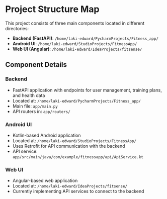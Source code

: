 # Project Structure Map

This project consists of three main components located in different directories:

- **Backend (FastAPI)**: `/home/laki-edward/PycharmProjects/Fitness_app/`
- **Android UI**: `/home/laki-edward/StudioProjects/FitnessApp/`
- **Web UI (Angular)**: `/home/laki-edward/IdeaProjects/fitsense/`

## Component Details

### Backend
- FastAPI application with endpoints for user management, training plans, and health data
- Located at: `/home/laki-edward/PycharmProjects/Fitness_app/`
- Main file: `app/main.py`
- API routers in: `app/routers/`

### Android UI
- Kotlin-based Android application
- Located at: `/home/laki-edward/StudioProjects/FitnessApp/`
- Uses Retrofit for API communication with the backend
- API service: `app/src/main/java/com/example/fitnessapp/api/ApiService.kt`

### Web UI
- Angular-based web application
- Located at: `/home/laki-edward/IdeaProjects/fitsense/`
- Currently implementing API services to connect to the backend